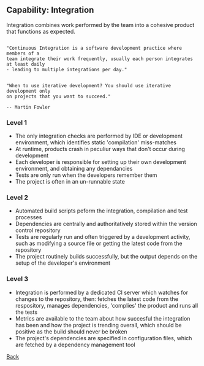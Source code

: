 ## Capability: Integration 
Integration combines work performed by the team into a cohesive product that functions as expected. 

```

"Continuous Integration is a software development practice where members of a
team integrate their work frequently, usually each person integrates at least daily
- leading to multiple integrations per day."


"When to use iterative development? You should use iterative development only
on projects that you want to succeed."

-- Martin Fowler

```

### Level 1
 - The only integration checks are performed by IDE or development environment, which identifies static 'compilation' miss-matches
 - At runtime, products crash in peculiur ways that don't occur during development
 - Each developer is responsible for setting up their own development environment, and obtaining any dependancies
 - Tests are only run when the developers remember them
 - The project is often in an un-runnable state

### Level 2
 - Automated build scripts peform the integration, compilation and test processes
 - Dependencies are centrally and authoritatively stored within the version control repository
 - Tests are regularly run and often triggered by a development activity, such as modifying a source file or getting the latest code from the repository
 - The project routinely builds successfully, but the output depends on the setup of the developer's environment

### Level 3
 - Integration is performed by a dedicated CI server which watches for changes to the repository, then: fetches the latest code from the respository, manages dependencies, 'complies' the product and runs all the tests
 - Metrics are available to the team about how succesful the integration has been and how the project is trending overall, which should be positive as the build should never be broken
 - The project's dependencies are specified in configuration files, which are fetched by a dependency management tool






[Back](https://github.com/colugo/cautious-turtle)